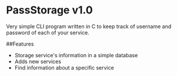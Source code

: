 # PassStorage v1.0
Very simple CLI program written in C to keep track of username and password of each of your service.


##Features

- Storage service's information in a simple database
- Adds new services
- Find information about a specific service
